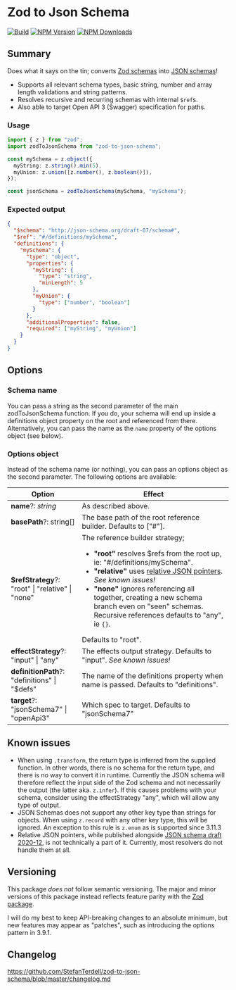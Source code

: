 # Zod to Json Schema

[![Build](https://img.shields.io/github/workflow/status/stefanterdell/zod-to-json-schema/Tests)](https://github.com/StefanTerdell/zod-to-json-schema)
[![NPM Version](https://img.shields.io/npm/v/zod-to-json-schema.svg)](https://npmjs.org/package/zod-to-json-schema)
[![NPM Downloads](https://img.shields.io/npm/dw/zod-to-json-schema.svg)](https://npmjs.org/package/zod-to-json-schema)

## Summary

Does what it says on the tin; converts [Zod schemas](https://github.com/colinhacks/zod) into [JSON schemas](https://json-schema.org/)!

- Supports all relevant schema types, basic string, number and array length validations and string patterns.
- Resolves recursive and recurring schemas with internal `$ref`s.
- Also able to target Open API 3 (Swagger) specification for paths.

### Usage

```typescript
import { z } from "zod";
import zodToJsonSchema from "zod-to-json-schema";

const mySchema = z.object({
  myString: z.string().min(5),
  myUnion: z.union([z.number(), z.boolean()]),
});

const jsonSchema = zodToJsonSchema(mySchema, "mySchema");
```

### Expected output

```json
{
  "$schema": "http://json-schema.org/draft-07/schema#",
  "$ref": "#/definitions/mySchema",
  "definitions": {
    "mySchema": {
      "type": "object",
      "properties": {
        "myString": {
          "type": "string",
          "minLength": 5
        },
        "myUnion": {
          "type": ["number", "boolean"]
        }
      },
      "additionalProperties": false,
      "required": ["myString", "myUnion"]
    }
  }
}
```

## Options

### Schema name

You can pass a string as the second parameter of the main zodToJsonSchema function. If you do, your schema will end up inside a definitions object property on the root and referenced from there. Alternatively, you can pass the name as the `name` property of the options object (see below).

### Options object

Instead of the schema name (or nothing), you can pass an options object as the second parameter. The following options are available:

| Option                                            | Effect                                                                                                                                                                                                                                                                                                                                                                                                                                                       |
| ------------------------------------------------- | ------------------------------------------------------------------------------------------------------------------------------------------------------------------------------------------------------------------------------------------------------------------------------------------------------------------------------------------------------------------------------------------------------------------------------------------------------------ |
| **name**?: _string_                               | As described above.                                                                                                                                                                                                                                                                                                                                                                                                                                          |
| **basePath**?: string[]                           | The base path of the root reference builder. Defaults to ["#"].                                                                                                                                                                                                                                                                                                                                                                                              |
| **$refStrategy**?: "root" \| "relative" \| "none" | The reference builder strategy; <ul><li>**"root"** resolves $refs from the root up, ie: "#/definitions/mySchema".</li><li>**"relative"** uses [relative JSON pointers](https://tools.ietf.org/id/draft-handrews-relative-json-pointer-00.html). _See known issues!_</li><li>**"none"** ignores referencing all together, creating a new schema branch even on "seen" schemas. Recursive references defaults to "any", ie `{}`.</li></ul> Defaults to "root". |
| **effectStrategy**?: "input" \| "any"             | The effects output strategy. Defaults to "input". _See known issues!_                                                                                                                                                                                                                                                                                                                                                                                        |
| **definitionPath**?: "definitions" \| "$defs"     | The name of the definitions property when name is passed. Defaults to "definitions".                                                                                                                                                                                                                                                                                                                                                                         |
| **target**?: "jsonSchema7" \| "openApi3"          | Which spec to target. Defaults to "jsonSchema7"                                                                                                                                                                                                                                                                                                                                                                                                              |

## Known issues

- When using `.transform`, the return type is inferred from the supplied function. In other words, there is no schema for the return type, and there is no way to convert it in runtime. Currently the JSON schema will therefore reflect the input side of the Zod schema and not necessarily the output (the latter aka. `z.infer`). If this causes problems with your schema, consider using the effectStrategy "any", which will allow any type of output.
- JSON Schemas does not support any other key type than strings for objects. When using `z.record` with any other key type, this will be ignored. An exception to this rule is `z.enum` as is supported since 3.11.3
- Relative JSON pointers, while published alongside [JSON schema draft 2020-12](https://json-schema.org/specification.html), is not technically a part of it. Currently, most resolvers do not handle them at all.

## Versioning

This package _does not_ follow semantic versioning. The major and minor versions of this package instead reflects feature parity with the [Zod package](http://npmjs.com/package/zod).

I will do my best to keep API-breaking changes to an absolute minimum, but new features may appear as "patches", such as introducing the options pattern in 3.9.1.

## Changelog

https://github.com/StefanTerdell/zod-to-json-schema/blob/master/changelog.md
